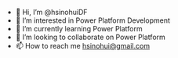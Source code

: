 - 👋 Hi, I’m @hsinohuiDF
- 👀 I’m interested in Power Platform Development
- 🌱 I’m currently learning Power Platform
- 💞️ I’m looking to collaborate on Power Platform
- 📫 How to reach me hsinohui@gmail.com

<!---
hsinohuiDF/hsinohuiDF is a ✨ special ✨ repository because its `README.md` (this file) appears on your GitHub profile.
You can click the Preview link to take a look at your changes.
--->
